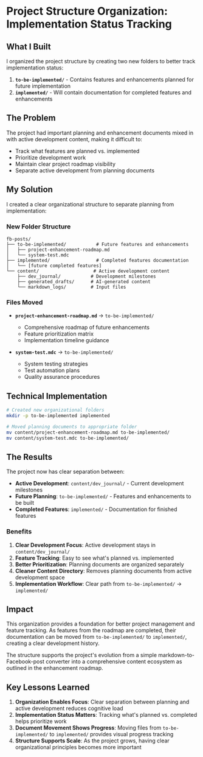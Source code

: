 # Project Structure Organization: Implementation Status Tracking

## What I Built
I organized the project structure by creating two new folders to better track implementation status:
1. **`to-be-implemented/`** - Contains features and enhancements planned for future implementation
2. **`implemented/`** - Will contain documentation for completed features and enhancements

## The Problem
The project had important planning and enhancement documents mixed in with active development content, making it difficult to:
- Track what features are planned vs. implemented
- Prioritize development work
- Maintain clear project roadmap visibility
- Separate active development from planning documents

## My Solution
I created a clear organizational structure to separate planning from implementation:

### New Folder Structure
```
fb-posts/
├── to-be-implemented/           # Future features and enhancements
│   ├── project-enhancement-roadmap.md
│   └── system-test.mdc
├── implemented/                 # Completed features documentation
│   └── [future completed features]
└── content/                    # Active development content
    ├── dev_journal/           # Development milestones
    ├── generated_drafts/      # AI-generated content
    └── markdown_logs/         # Input files
```

### Files Moved
- **`project-enhancement-roadmap.md`** → `to-be-implemented/`
  - Comprehensive roadmap of future enhancements
  - Feature prioritization matrix
  - Implementation timeline guidance
  
- **`system-test.mdc`** → `to-be-implemented/`
  - System testing strategies
  - Test automation plans
  - Quality assurance procedures

## Technical Implementation
```bash
# Created new organizational folders
mkdir -p to-be-implemented implemented

# Moved planning documents to appropriate folder
mv content/project-enhancement-roadmap.md to-be-implemented/
mv content/system-test.mdc to-be-implemented/
```

## The Results
The project now has clear separation between:
- **Active Development**: `content/dev_journal/` - Current development milestones
- **Future Planning**: `to-be-implemented/` - Features and enhancements to be built
- **Completed Features**: `implemented/` - Documentation for finished features

### Benefits
1. **Clear Development Focus**: Active development stays in `content/dev_journal/`
2. **Feature Tracking**: Easy to see what's planned vs. implemented
3. **Better Prioritization**: Planning documents are organized separately
4. **Cleaner Content Directory**: Removes planning documents from active development space
5. **Implementation Workflow**: Clear path from `to-be-implemented/` → `implemented/`

## Impact
This organization provides a foundation for better project management and feature tracking. As features from the roadmap are completed, their documentation can be moved from `to-be-implemented/` to `implemented/`, creating a clear development history.

The structure supports the project's evolution from a simple markdown-to-Facebook-post converter into a comprehensive content ecosystem as outlined in the enhancement roadmap.

## Key Lessons Learned
1. **Organization Enables Focus**: Clear separation between planning and active development reduces cognitive load
2. **Implementation Status Matters**: Tracking what's planned vs. completed helps prioritize work
3. **Document Movement Shows Progress**: Moving files from `to-be-implemented/` to `implemented/` provides visual progress tracking
4. **Structure Supports Scale**: As the project grows, having clear organizational principles becomes more important 